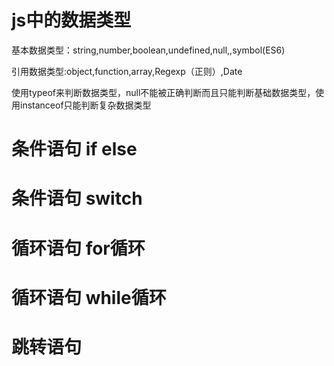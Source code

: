 # js中的数据类型
基本数据类型：string,number,boolean,undefined,null,,symbol(ES6)

引用数据类型:object,function,array,Regexp（正则）,Date

使用typeof来判断数据类型，null不能被正确判断而且只能判断基础数据类型，使用instanceof只能判断复杂数据类型
# 条件语句 if else

# 条件语句 switch

# 循环语句 for循环

# 循环语句 while循环

# 跳转语句  

